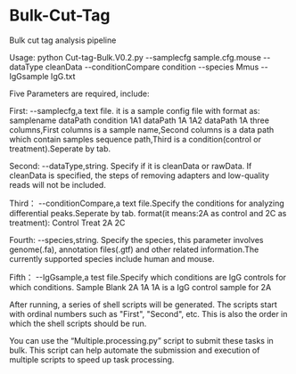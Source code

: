 # Bulk-Cut-Tag
Bulk cut tag analysis pipeline

Usage:
python Cut-tag-Bulk.V0.2.py --samplecfg sample.cfg.mouse --dataType cleanData --conditionCompare condition --species Mmus --IgGsample IgG.txt

Five Parameters are required, include:

First:
--samplecfg,a text file. it is a sample config file with format as:
samplename  dataPath  condition
1A1 dataPath 1A
1A2 dataPath 1A
three columns,First columns is a sample name,Second columns is a data path which contain samples sequence path,Third is a condition(control or treatment).Seperate by tab.

Second:
--dataType,string. Specify if it is cleanData or rawData. If cleanData is specified, the steps of removing adapters and low-quality reads will not be included.

Third：
--conditionCompare,a text file.Specify the conditions for analyzing differential peaks.Seperate by tab.
format(it means:2A as control and 2C as treatment):
Control Treat
2A  2C

Fourth:
--species,string. Specify the species, this parameter involves genome(.fa), annotation files(.gtf) and other related information.The currently supported species include human and mouse.

Fifth：
--IgGsample,a test file.Specify which conditions are IgG controls for which conditions.
Sample  Blank
2A  1A
1A is a IgG control sample for 2A

After running, a series of shell scripts will be generated. The scripts start with ordinal numbers such as "First", "Second", etc. This is also the order in which the shell scripts should be run.

You can use the “Multiple.processing.py” script to submit these tasks in bulk. This script can help automate the submission and execution of multiple scripts to speed up task processing.
